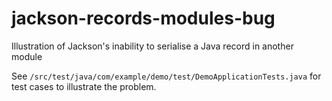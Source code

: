 # jackson-records-modules-bug
Illustration of Jackson's inability to serialise a Java record in another module

See `/src/test/java/com/example/demo/test/DemoApplicationTests.java` for test cases to illustrate the problem. 